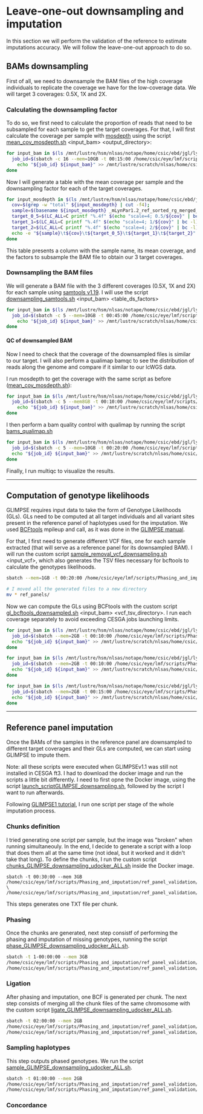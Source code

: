 # Leave-one-out downsampling and imputation

In this section we will perform the validation of the reference to estimate imputations accuracy. We will follow the leave-one-out approach to do so.


## BAMs downsampling

First of all, we need to downsample the BAM files of the high coverage individuals to replicate the coverage we have for the low-coverage data. We will target 3 coverages: 0.5X, 1X and 2X.

### Calculating the downsampling factor

To do so, we first need to calculate the proportion of reads that need to be subsampled for each sample to get the target coverages. For that, I will first calculate the coverage per sample with [mosdepth](https://github.com/brentp/mosdepth) using the script [mean_cov_mosdepth.sh](https://github.com/luciamayorf/Phasing_and_imputation/blob/main/scripts/reference_validation/mean_cov_mosdepth.sh) <input_bam> <output_directory>:

```bash
for input_bam in $(ls /mnt/lustre/hsm/nlsas/notape/home/csic/ebd/jgl/lynx_genome/lynx_data/mLynPar1.2_ref_bams/novogene_lp_sept23/*_sorted_rg_merged_sorted_rmdup_indelrealigner.bam); do 
  job_id=$(sbatch -c 16 --mem=10GB -t 00:15:00 /home/csic/eye/lmf/scripts/Phasing_and_imputation/ref_panel_validation/mean_cov_mosdepth.sh ${input_bam} /mnt/lustre/hsm/nlsas/notape/home/csic/ebd/jgl/lynx_genome/lynx_data/mLynPar1.2_ref_bams/novogene_lp_sept23/mosdepth | awk '{print $4}')
    echo "${job_id} ${input_bam}" >> /mnt/lustre/scratch/nlsas/home/csic/eye/lmf/logs/mosdepth/job_ids_mean_cov_mosdepth.txt
done
```

Now I will generate a table with the mean coverage per sample and the downsampling factor for each of the target coverages.

```bash
for input_mosdepth in $(ls /mnt/lustre/hsm/nlsas/notape/home/csic/ebd/jgl/lynx_genome/lynx_data/mLynPar1.2_ref_bams/novogene_lp_sept23/mosdepth/*.summary.txt); do
  cov=$(grep -w "total" ${input_mosdepth} | cut -f4);
  sample=$(basename ${input_mosdepth} _mLynPar1.2_ref_sorted_rg_merged_sorted_rmdup_indelrealigner_mosdepth.mosdepth.summary.txt)
  target_0_5=$(LC_ALL=C printf "%.4f" $(echo "scale=4; 0.5/${cov}" | bc -l))
  target_1=$(LC_ALL=C printf "%.4f" $(echo "scale=4; 1/${cov}" | bc -l))
  target_2=$(LC_ALL=C printf "%.4f" $(echo "scale=4; 2/${cov}" | bc -l))
  echo -e "${sample}\t${cov}\t${target_0_5}\t${target_1}\t${target_2}" >> /mnt/lustre/hsm/nlsas/notape/home/csic/ebd/jgl/lynx_genome/lynx_data/mLynPar1.2_ref_bams/novogene_lp_sept23/mosdepth/downsampling_factor_table.txt
done
```
This table presents a column with the sample name, its mean coverage, and the factors to subsample the BAM file to obtain our 3 target coverages.


### Downsampling the BAM files

We will generate a BAM file with the 3 different coverages (0.5X, 1X and 2X) for each sample using [samtools v1.19](https://www.htslib.org/doc/samtools-view.html). I will use the script [downsampling_samtools.sh](https://github.com/luciamayorf/Phasing_and_imputation/blob/main/scripts/reference_validation/downsampling_samtools.sh) <input_bam> <table_ds_factors>

```bash
for input_bam in $(ls /mnt/lustre/hsm/nlsas/notape/home/csic/ebd/jgl/lynx_genome/lynx_data/mLynPar1.2_ref_bams/novogene_lp_sept23/*_sorted_rg_merged_sorted_rmdup_indelrealigner.bam); do 
  job_id=$(sbatch -c 5 --mem=10GB -t 00:45:00 /home/csic/eye/lmf/scripts/Phasing_and_imputation/ref_panel_validation/downsampling_samtools.sh ${input_bam} /mnt/lustre/hsm/nlsas/notape/home/csic/ebd/jgl/lynx_genome/lynx_data/mLynPar1.2_ref_bams/novogene_lp_sept23/mosdepth/downsampling_factor_table.txt | awk '{print $4}')
    echo "${job_id} ${input_bam}" >> /mnt/lustre/scratch/nlsas/home/csic/eye/lmf/logs/downsampling/job_ids_downsampling_samtools.txt
done
```

#### QC of downsampled BAM

Now I need to check that the coverage of the downsampled files is similar to our target. I will also perform a qualimap bamqc to see the distribution of reads along the genome and compare if it similar to our lcWGS data.

I run mosdepth to get the coverage with the same script as before ([mean_cov_mosdepth.sh](https://github.com/luciamayorf/Phasing_and_imputation/blob/main/scripts/reference_validation/mean_cov_mosdepth.sh)):

```bash
for input_bam in $(ls /mnt/lustre/hsm/nlsas/notape/home/csic/ebd/jgl/lynx_genome/lynx_data/mLynPar1.2_ref_bams/novogene_lp_sept23/downsampling/*.bam); do 
  job_id=$(sbatch -c 5 --mem8GB -t 00:10:00 /home/csic/eye/lmf/scripts/Phasing_and_imputation/ref_panel_validation/mean_cov_mosdepth.sh ${input_bam} /mnt/lustre/hsm/nlsas/notape/home/csic/ebd/jgl/lynx_genome/lynx_data/mLynPar1.2_ref_bams/novogene_lp_sept23/downsampling/mosdepth | awk '{print $4}')
    echo "${job_id} ${input_bam}" >> /mnt/lustre/scratch/nlsas/home/csic/eye/lmf/logs/mosdepth/job_ids_mean_cov_mosdepth.txt
done
```

I then perform a bam quality control with qualimap by running the script [bams_qualimap.sh](https://github.com/luciamayorf/Data_preprocessing_alignment_v2/blob/main/scripts/bams_qualimap.sh)
```bash
for input_bam in $(ls /mnt/lustre/hsm/nlsas/notape/home/csic/ebd/jgl/lynx_genome/lynx_data/mLynPar1.2_ref_bams/novogene_lp_sept23/downsampling/*.bam); do
  job_id=$(sbatch -c 5 --mem=10GB -t 00:20:00 /home/csic/eye/lmf/scripts/Data_preprocessing_alignment/bams_qualimap.sh ${input_bam} | awk '{print $4}')
  echo "${job_id} ${input_bam}" >> /mnt/lustre/scratch/nlsas/home/csic/eye/lmf/logs/qualimap/job_ids_qualimap_dowmsampling.txt
done
```

Finally, I run multiqc to visualize the results.

---

## Computation of genotype likelihoods

GLIMPSE requires input data to take the form of Genotype Likelihoods (GLs). GLs need to be computed at all target individuals and all variant sites present in the reference panel of haplotypes used for the imputation. We used [BCFtools](https://samtools.github.io/bcftools/bcftools.html#mpileup) mpileup and call, as it was done in the [GLIMPSE manual](https://odelaneau.github.io/GLIMPSE/glimpse1/tutorial_b38.html#run_preliminaries). 

For that, I first need to generate different VCF files, one for each sample extracted (that will serve as a reference panel for its downsampled BAM). I will run the custom script [sample_removal_vcf_downsampling.sh](https://github.com/luciamayorf/Phasing_and_imputation/blob/main/scripts/reference_validation/sample_removal_vcf_downsampling.sh) <input_vcf>, which also generates the TSV files necessary for bcftools to calculate the genotypes likelihoods.
```bash
sbatch --mem=1GB -t 00:20:00 /home/csic/eye/lmf/scripts/Phasing_and_imputation/ref_panel_validation/sample_removal_vcf_downsampling.sh /mnt/lustre/hsm/nlsas/notape/home/csic/ebd/jgl/lynx_genome/lynx_data/mLynPar1.2_ref_vcfs/novogene_lp_sept23/c_lp_all_novogene_sept23_mLynPar1.2_ref.filter5_QUAL20_rd.miss.phased.vcf.gz

# I moved all the generated files to a new directory
mv * ref_panels/
```

Now we can compute the GLs using BCFtools with the custom script [gl_bcftools_downsampled.sh](https://github.com/luciamayorf/Phasing_and_imputation/blob/main/scripts/reference_validation/gl_bcftools_downsampled.sh) <input_bam> <vcf_tsv_directory>. I run each coverage separately to avoid exceeding CESGA jobs launching limits.

```bash
for input_bam in $(ls /mnt/lustre/hsm/nlsas/notape/home/csic/ebd/jgl/lynx_genome/lynx_data/mLynPar1.2_ref_bams/novogene_lp_sept23/downsampling/*0_5x.bam); do
  job_id=$(sbatch --mem=2GB -t 00:10:00 /home/csic/eye/lmf/scripts/Phasing_and_imputation/ref_panel_validation/gl_bcftools_downsampled.sh ${input_bam} /mnt/lustre/hsm/nlsas/notape/home/csic/ebd/jgl/lynx_genome/lynx_data/mLynPar1.2_ref_vcfs/novogene_lp_sept23/ref_panel_validation/ref_panels | awk '{print $4}')
  echo "${job_id} ${input_bam}" >> /mnt/lustre/scratch/nlsas/home/csic/eye/lmf/logs/downsampling/job_ids_gl_bcftools_downsampled.txt
done

for input_bam in $(ls /mnt/lustre/hsm/nlsas/notape/home/csic/ebd/jgl/lynx_genome/lynx_data/mLynPar1.2_ref_bams/novogene_lp_sept23/downsampling/*1x.bam); do
  job_id=$(sbatch --mem=2GB -t 00:10:00 /home/csic/eye/lmf/scripts/Phasing_and_imputation/ref_panel_validation/gl_bcftools_downsampled.sh ${input_bam} /mnt/lustre/hsm/nlsas/notape/home/csic/ebd/jgl/lynx_genome/lynx_data/mLynPar1.2_ref_vcfs/novogene_lp_sept23/ref_panel_validation/ref_panels | awk '{print $4}')
  echo "${job_id} ${input_bam}" >> /mnt/lustre/scratch/nlsas/home/csic/eye/lmf/logs/downsampling/job_ids_gl_bcftools_downsampled.txt
done

for input_bam in $(ls /mnt/lustre/hsm/nlsas/notape/home/csic/ebd/jgl/lynx_genome/lynx_data/mLynPar1.2_ref_bams/novogene_lp_sept23/downsampling/*2x.bam); do
  job_id=$(sbatch --mem=2GB -t 00:15:00 /home/csic/eye/lmf/scripts/Phasing_and_imputation/ref_panel_validation/gl_bcftools_downsampled.sh ${input_bam} /mnt/lustre/hsm/nlsas/notape/home/csic/ebd/jgl/lynx_genome/lynx_data/mLynPar1.2_ref_vcfs/novogene_lp_sept23/ref_panel_validation/ref_panels | awk '{print $4}')
  echo "${job_id} ${input_bam}" >> /mnt/lustre/scratch/nlsas/home/csic/eye/lmf/logs/downsampling/job_ids_gl_bcftools_downsampled.txt
done
```

---

## Reference panel imputation

Once the BAMs of the samples in the reference panel are downsampled to different target coverages and their GLs are computed, we can start using GLIMPSE to impute them.

Note: all these scripts were executed when GLIMPSEv1.1 was still not installed in CESGA ft3. I had to download the docker image and run the scripts a little bit differently. I need to first opne the Docker image, using the script [launch_scriptGLIMPSE_downsampling.sh](https://github.com/luciamayorf/Phasing_and_imputation/blob/main/scripts/reference_validation/launch_scriptGLIMPSE_downsampling.sh), followed by the script I want to run afterwards.

Following [GLIMPSE1 tutorial](https://odelaneau.github.io/GLIMPSE/glimpse1/tutorial_b38.html#run_preliminaries), I run one script per stage of the whole imputation process.
 

### Chunks definition

I tried generating one script per sample, but the image was "broken" when running simultaneouly. In the end, I decide to generate a script with a loop that does them all at the same time (not ideal, but it worked and it didn't take that long). To define the chunks, I run the custom script [chunks_GLIMPSE_downsampling_udocker_ALL.sh](https://github.com/luciamayorf/Phasing_and_imputation/blob/main/scripts/reference_validation/launch_scriptGLIMPSE_downsampling.sh) inside the Docker image.

 ```{bash}
sbatch -t 00:30:00 --mem 3GB /home/csic/eye/lmf/scripts/Phasing_and_imputation/ref_panel_validation/launch_scriptGLIMPSE_downsampling.sh \
/home/csic/eye/lmf/scripts/Phasing_and_imputation/ref_panel_validation/chunks_GLIMPSE_downsampling_udocker_ALL.sh   
```
This steps generates one TXT file per chunk.

 ### Phasing

 Once the chunks are generated, next step consistf of performing the phasing and imputation of missing genotypes, running the script [phase_GLIMPSE_downsampling_udocker_ALL.sh](https://github.com/luciamayorf/Phasing_and_imputation/blob/main/scripts/reference_validation/phase_GLIMPSE_downsampling_udocker_ALL.sh).

 ```bash
sbatch -t 1-00:00:00 --mem 3GB 
/home/csic/eye/lmf/scripts/Phasing_and_imputation/ref_panel_validation/launch_scriptGLIMPSE_downsampling.sh \
/home/csic/eye/lmf/scripts/Phasing_and_imputation/ref_panel_validation/phase_GLIMPSE_downsampling_udocker_ALL.sh
````

### Ligation

After phasing and imputation, one BCF is generated per chunk. The next step consists of merging all the chunk files of the same chromosome with the custom script [ligate_GLIMPSE_downsampling_udocker_ALL.sh](https://github.com/luciamayorf/Phasing_and_imputation/blob/main/scripts/reference_validation/ligate_GLIMPSE_downsampling_udocker_ALL.sh).

 ```bash
sbatch -t 02:00:00 --mem 2GB
/home/csic/eye/lmf/scripts/Phasing_and_imputation/ref_panel_validation/launch_scriptGLIMPSE_downsampling.sh \
/home/csic/eye/lmf/scripts/Phasing_and_imputation/ref_panel_validation/ligate_GLIMPSE_downsampling_udocker_ALL.sh
````

### Sampling haplotypes

This step outputs phased genotypes. We run the script [sample_GLIMPSE_downsampling_udocker_ALL.sh](https://github.com/luciamayorf/Phasing_and_imputation/blob/main/scripts/reference_validation/sample_GLIMPSE_downsampling_udocker_ALL.sh).

 ```bash
sbatch -t 01:00:00 --mem 2GB
/home/csic/eye/lmf/scripts/Phasing_and_imputation/ref_panel_validation/launch_scriptGLIMPSE_downsampling.sh \
/home/csic/eye/lmf/scripts/Phasing_and_imputation/ref_panel_validation/sample_GLIMPSE_downsampling_udocker_ALL.sh
````

### Concordance
